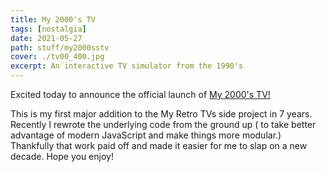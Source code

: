 ```yaml
---
title: My 2000's TV
tags: [nostalgia]
date: 2021-05-27
path: stuff/my2000sstv
cover: ./tv00_400.jpg
excerpt: An interactive TV simulator from the 1990's
---
```


Excited today to announce the official launch of [My 2000's TV!](https://my00stv.com)

This is my first major addition to the My Retro TVs side project in 7 years. Recently I rewrote the underlying code from the ground up ( to take better advantage of modern JavaScript and make things more modular.) Thankfully that work paid off and made it easier for me to slap on a new decade.
Hope you enjoy!
